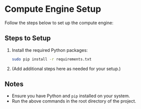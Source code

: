 # Compute Engine Setup

Follow the steps below to set up the compute engine:

## Steps to Setup

1. Install the required Python packages:
    ```bash
    sudo pip install -r requirements.txt
    ```

2. (Add additional steps here as needed for your setup.)

## Notes

- Ensure you have Python and `pip` installed on your system.
- Run the above commands in the root directory of the project.